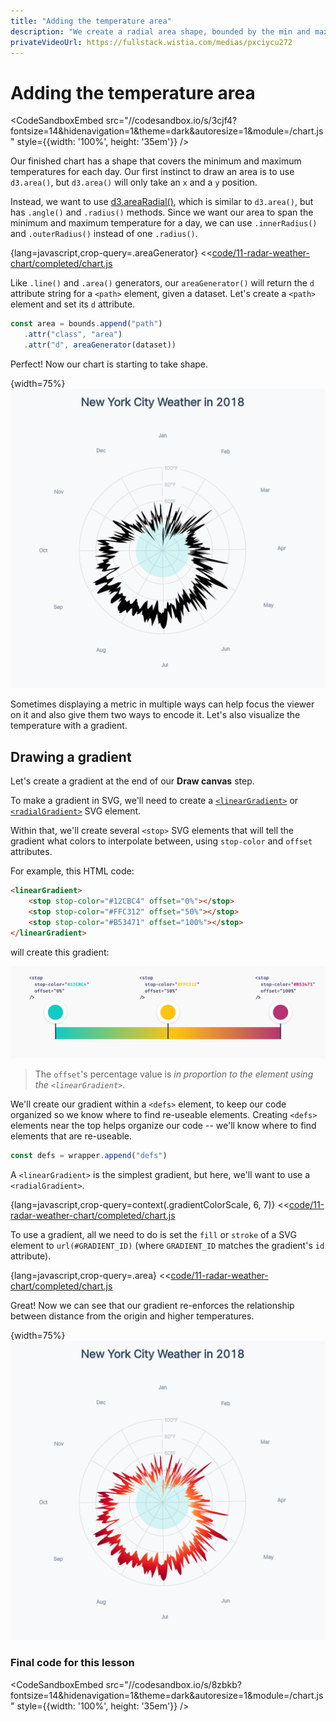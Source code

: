 ```yaml
---
title: "Adding the temperature area"
description: "We create a radial area shape, bounded by the min and max temperatures for each day. Then we create a gradient and use it to color our area."
privateVideoUrl: https://fullstack.wistia.com/medias/pxciycu272
---
```


# Adding the temperature area

<CodeSandboxEmbed
  src="//codesandbox.io/s/3cjf4?fontsize=14&hidenavigation=1&theme=dark&autoresize=1&module=/chart.js"
  style={{width: '100%', height: '35em'}}
/>

Our finished chart has a shape that covers the minimum and maximum temperatures for each day. Our first instinct to draw an area is to use `d3.area()`, but `d3.area()` will only take an `x` and a `y` position.

Instead, we want to use [d3.areaRadial()](https://github.com/d3/d3-shape#areaRadial), which is similar to `d3.area()`, but has `.angle()` and `.radius()` methods. Since we want our area to span the minimum and maximum temperature for a day, we can use `.innerRadius()` and `.outerRadius()` instead of one `.radius()`.

{lang=javascript,crop-query=.areaGenerator}
<<[code/11-radar-weather-chart/completed/chart.js](./protected/code/11-radar-weather-chart/completed/chart.js)

Like `.line()` and `.area()` generators, our `areaGenerator()` will return the `d` attribute string for a `<path>` element, given a dataset. Let's create a `<path>` element and set its `d` attribute.

```javascript
const area = bounds.append("path")
   .attr("class", "area")
   .attr("d", areaGenerator(dataset))
```

Perfect! Now our chart is starting to take shape.

{width=75%}
![Chart with temperature area](./public/images/11-radar-weather-chart/temperature.png)

Sometimes displaying a metric in multiple ways can help focus the viewer on it and also give them two ways to encode it. Let's also visualize the temperature with a gradient.

## Drawing a gradient

Let's create a gradient at the end of our **Draw canvas** step.

To make a gradient in SVG, we'll need to create a [`<linearGradient>`](https://developer.mozilla.org/en-US/docs/Web/SVG/Element/linearGradient) or [`<radialGradient>`](https://developer.mozilla.org/en-US/docs/Web/SVG/Element/radialGradient) SVG element.

Within that, we'll create several `<stop>` SVG elements that will tell the gradient what colors to interpolate between, using `stop-color` and `offset` attributes.

For example, this HTML code:

```html
<linearGradient>
    <stop stop-color="#12CBC4" offset="0%"></stop>
    <stop stop-color="#FFC312" offset="50%"></stop>
    <stop stop-color="#B53471" offset="100%"></stop>
</linearGradient>
```

will create this gradient:

![Gradient example](./public/images/11-radar-weather-chart/gradient-1.png)

> The `offset`'s percentage value is _in proportion to the element using the `<linearGradient>`_.

We'll create our gradient within a `<defs>` element, to keep our code organized so we know where to find re-useable elements. Creating `<defs>` elements near the top helps organize our code -- we'll know where to find elements that are re-useable.

```javascript
const defs = wrapper.append("defs")
```

A `<linearGradient>` is the simplest gradient, but here, we'll want to use a `<radialGradient>`.

{lang=javascript,crop-query=context(.gradientColorScale, 6, 7)}
<<[code/11-radar-weather-chart/completed/chart.js](./protected/code/11-radar-weather-chart/completed/chart.js)

To use a gradient, all we need to do is set the `fill` or `stroke` of a SVG element to `url(#GRADIENT_ID)` (where `GRADIENT_ID` matches the gradient's `id` attribute).

{lang=javascript,crop-query=.area}
<<[code/11-radar-weather-chart/completed/chart.js](./protected/code/11-radar-weather-chart/completed/chart.js)

Great! Now we can see that our gradient re-enforces the relationship between distance from the origin and higher temperatures.

{width=75%}
![Chart with temperature area with gradient](./public/images/11-radar-weather-chart/temperature-gradient.png)

### Final code for this lesson

<CodeSandboxEmbed
  src="//codesandbox.io/s/8zbkb?fontsize=14&hidenavigation=1&theme=dark&autoresize=1&module=/chart.js"
  style={{width: '100%', height: '35em'}}
/>